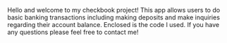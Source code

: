 Hello and welcome to my checkbook project! This app allows users to do basic banking transactions including making deposits and make inquiries regarding their account balance. Enclosed is the code I used. If you have any questions please feel free to contact me! 
